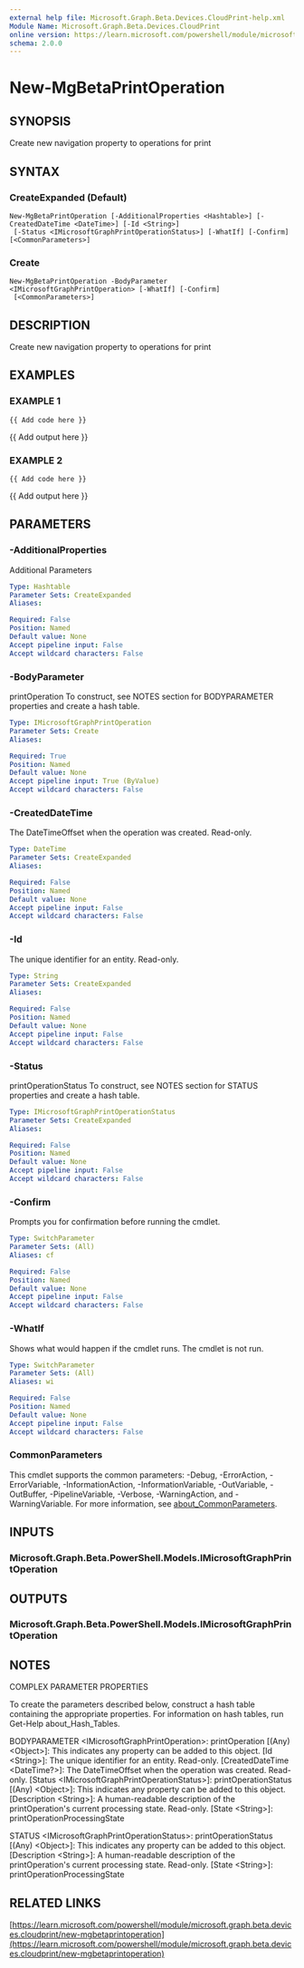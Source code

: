 ```yaml
---
external help file: Microsoft.Graph.Beta.Devices.CloudPrint-help.xml
Module Name: Microsoft.Graph.Beta.Devices.CloudPrint
online version: https://learn.microsoft.com/powershell/module/microsoft.graph.beta.devices.cloudprint/new-mgbetaprintoperation
schema: 2.0.0
---
```


# New-MgBetaPrintOperation

## SYNOPSIS
Create new navigation property to operations for print

## SYNTAX

### CreateExpanded (Default)
```
New-MgBetaPrintOperation [-AdditionalProperties <Hashtable>] [-CreatedDateTime <DateTime>] [-Id <String>]
 [-Status <IMicrosoftGraphPrintOperationStatus>] [-WhatIf] [-Confirm] [<CommonParameters>]
```

### Create
```
New-MgBetaPrintOperation -BodyParameter <IMicrosoftGraphPrintOperation> [-WhatIf] [-Confirm]
 [<CommonParameters>]
```

## DESCRIPTION
Create new navigation property to operations for print

## EXAMPLES

### EXAMPLE 1
```
{{ Add code here }}
```

{{ Add output here }}

### EXAMPLE 2
```
{{ Add code here }}
```

{{ Add output here }}

## PARAMETERS

### -AdditionalProperties
Additional Parameters

```yaml
Type: Hashtable
Parameter Sets: CreateExpanded
Aliases:

Required: False
Position: Named
Default value: None
Accept pipeline input: False
Accept wildcard characters: False
```

### -BodyParameter
printOperation
To construct, see NOTES section for BODYPARAMETER properties and create a hash table.

```yaml
Type: IMicrosoftGraphPrintOperation
Parameter Sets: Create
Aliases:

Required: True
Position: Named
Default value: None
Accept pipeline input: True (ByValue)
Accept wildcard characters: False
```

### -CreatedDateTime
The DateTimeOffset when the operation was created.
Read-only.

```yaml
Type: DateTime
Parameter Sets: CreateExpanded
Aliases:

Required: False
Position: Named
Default value: None
Accept pipeline input: False
Accept wildcard characters: False
```

### -Id
The unique identifier for an entity.
Read-only.

```yaml
Type: String
Parameter Sets: CreateExpanded
Aliases:

Required: False
Position: Named
Default value: None
Accept pipeline input: False
Accept wildcard characters: False
```

### -Status
printOperationStatus
To construct, see NOTES section for STATUS properties and create a hash table.

```yaml
Type: IMicrosoftGraphPrintOperationStatus
Parameter Sets: CreateExpanded
Aliases:

Required: False
Position: Named
Default value: None
Accept pipeline input: False
Accept wildcard characters: False
```

### -Confirm
Prompts you for confirmation before running the cmdlet.

```yaml
Type: SwitchParameter
Parameter Sets: (All)
Aliases: cf

Required: False
Position: Named
Default value: None
Accept pipeline input: False
Accept wildcard characters: False
```

### -WhatIf
Shows what would happen if the cmdlet runs.
The cmdlet is not run.

```yaml
Type: SwitchParameter
Parameter Sets: (All)
Aliases: wi

Required: False
Position: Named
Default value: None
Accept pipeline input: False
Accept wildcard characters: False
```

### CommonParameters
This cmdlet supports the common parameters: -Debug, -ErrorAction, -ErrorVariable, -InformationAction, -InformationVariable, -OutVariable, -OutBuffer, -PipelineVariable, -Verbose, -WarningAction, and -WarningVariable. For more information, see [about_CommonParameters](http://go.microsoft.com/fwlink/?LinkID=113216).

## INPUTS

### Microsoft.Graph.Beta.PowerShell.Models.IMicrosoftGraphPrintOperation
## OUTPUTS

### Microsoft.Graph.Beta.PowerShell.Models.IMicrosoftGraphPrintOperation
## NOTES
COMPLEX PARAMETER PROPERTIES

To create the parameters described below, construct a hash table containing the appropriate properties.
For information on hash tables, run Get-Help about_Hash_Tables.

BODYPARAMETER \<IMicrosoftGraphPrintOperation\>: printOperation
  \[(Any) \<Object\>\]: This indicates any property can be added to this object.
  \[Id \<String\>\]: The unique identifier for an entity.
Read-only.
  \[CreatedDateTime \<DateTime?\>\]: The DateTimeOffset when the operation was created.
Read-only.
  \[Status \<IMicrosoftGraphPrintOperationStatus\>\]: printOperationStatus
    \[(Any) \<Object\>\]: This indicates any property can be added to this object.
    \[Description \<String\>\]: A human-readable description of the printOperation's current processing state.
Read-only.
    \[State \<String\>\]: printOperationProcessingState

STATUS \<IMicrosoftGraphPrintOperationStatus\>: printOperationStatus
  \[(Any) \<Object\>\]: This indicates any property can be added to this object.
  \[Description \<String\>\]: A human-readable description of the printOperation's current processing state.
Read-only.
  \[State \<String\>\]: printOperationProcessingState

## RELATED LINKS

[https://learn.microsoft.com/powershell/module/microsoft.graph.beta.devices.cloudprint/new-mgbetaprintoperation](https://learn.microsoft.com/powershell/module/microsoft.graph.beta.devices.cloudprint/new-mgbetaprintoperation)


